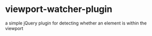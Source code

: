 # viewport-watcher-plugin
a simple jQuery plugin for detecting whether an element is within the viewport
